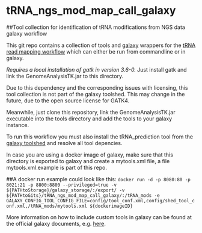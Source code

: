 # tRNA\_ngs\_mod\_map\_call\_galaxy
##Tool collection for identification of tRNA modifications from NGS data galaxy workflow

This git repo contains a collection of tools and
[galaxy](https://galaxyproject.org/) wrappers for the
[tRNA read mapping workflow](https://github.com/AnneHoffmann/tRNA-read-mapping)
which can either be run from commandline or in galaxy.

*Requires a local installation of gatk in version 3.6-0.*
Just install gatk and link the GenomeAnalysisTK.jar to this directory.

Due to this dependency and the corresponding issues with licensing,
this tool collection is not part of the galaxy toolshed.  This may
change in the future, due to the open source license for GATK4.

Meanwhile, just clone this repository, link the GenomeAnalysisTK.jar
executable into the tools directory and add the tools to your galaxy
instance.

To run this workflow you must also install the tRNA\_prediction tool
from the
[galaxy toolshed](https://toolshed.g2.bx.psu.edu/view/bgruening/trna_prediction/358f58401cd6)
and resolve all tool depencies.

In case you are using a docker image of galaxy, make sure that this
directory is exported to galaxy and create a mytools.xml file, a file
mytools.xml.example is part of this repo.

##A docker run example could look like this:
```docker run -d -p 8080:80 -p 8021:21 -p 8800:8800 --privileged=true -v ${PATHtoStorage}/galaxy_storage/:/export/ -v ${PATHtoGits}/tRNA_ngs_mod_map_call_galaxy/:/tRNA_mods -e GALAXY_CONFIG_TOOL_CONFIG_FILE=config/tool_conf.xml,config/shed_tool_conf.xml,/tRNA_mods/mytools.xml ${dockerimageID}```

More information on how to include custom tools in galaxy can be found
at the official galaxy documents,
e.g. [here](https://galaxyproject.org/admin/tools/add-tool-tutorial/).
